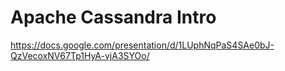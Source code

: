 # Apache Cassandra Intro

https://docs.google.com/presentation/d/1LUphNqPaS4SAe0bJ-QzVecoxNV67Tp1HyA-vjA3SYOo/
